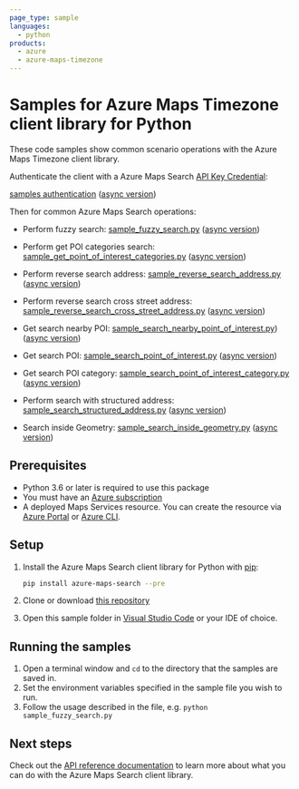 ```yaml
---
page_type: sample
languages:
  - python
products:
  - azure
  - azure-maps-timezone
---
```


# Samples for Azure Maps Timezone client library for Python

These code samples show common scenario operations with the Azure Maps Timezone client library.

Authenticate the client with a Azure Maps Search [API Key Credential](https://docs.microsoft.com/azure/azure-maps/how-to-manage-account-keys):

[samples authentication](https://github.com/Azure/azure-sdk-for-python/blob/main/sdk/maps/azure-maps-timezone/samples/sample_authentication.py) ([async version](https://github.com/Azure/azure-sdk-for-python/blob/main/sdk/maps/azure-maps-timezone/samples/async_samples/sample_authentication_async.py))

Then for common Azure Maps Search operations:

* Perform fuzzy search: [sample_fuzzy_search.py](https://github.com/Azure/azure-sdk-for-python/blob/main/sdk/maps/azure-maps-search/samples/sample_fuzzy_search.py) ([async version](https://github.com/Azure/azure-sdk-for-python/blob/main/sdk/maps/azure-maps-search/samples/async_samples/sample_fuzzy_search_async.py))

* Perform get POI categories search: [sample_get_point_of_interest_categories.py](https://github.com/Azure/azure-sdk-for-python/blob/main/sdk/maps/azure-maps-search/samples/sample_get_point_of_interest_categories.py) ([async version](https://github.com/Azure/azure-sdk-for-python/blob/main/sdk/maps/azure-maps-search/samples/async_samples/sample_get_point_of_interest_categories_async.py))

* Perform reverse search address: [sample_reverse_search_address.py](https://github.com/Azure/azure-sdk-for-python/blob/main/sdk/maps/azure-maps-search/samples/sample_reverse_search_address.py) ([async version](https://github.com/Azure/azure-sdk-for-python/blob/main/sdk/maps/azure-maps-search/samples/async_samples/sample_reverse_search_address_async.py))

* Perform reverse search cross street address: [sample_reverse_search_cross_street_address.py](https://github.com/Azure/azure-sdk-for-python/blob/main/sdk/maps/azure-maps-search/samples/sample_reverse_search_cross_street_address.py) ([async version](https://github.com/Azure/azure-sdk-for-python/blob/main/sdk/maps/azure-maps-search/samples/async_samples/sample_reverse_search_cross_street_address_async.py))

* Get search nearby POI: [sample_search_nearby_point_of_interest.py](https://github.com/Azure/azure-sdk-for-python/blob/main/sdk/maps/azure-maps-search/samples/sample_search_nearby_point_of_interest.py)) ([async version](https://github.com/Azure/azure-sdk-for-python/blob/main/sdk/maps/azure-maps-search/samples/async_samples/sample_search_nearby_point_of_interest_async.py))

* Get search POI: [sample_search_point_of_interest.py](https://github.com/Azure/azure-sdk-for-python/blob/main/sdk/maps/azure-maps-search/samples/sample_search_point_of_interest.py) ([async version](https://github.com/Azure/azure-sdk-for-python/blob/main/sdk/maps/azure-maps-search/samples/async_samples/sample_search_point_of_interest_async.py))

* Get search POI category: [sample_search_point_of_interest_category.py](https://github.com/Azure/azure-sdk-for-python/blob/main/sdk/maps/azure-maps-search/samples/sample_search_point_of_interest_category.py) ([async version](https://github.com/Azure/azure-sdk-for-python/blob/main/sdk/maps/azure-maps-search/samples/async_samples/sample_search_point_of_interest_category_async.py))

* Perform search with structured address: [sample_search_structured_address.py](https://github.com/Azure/azure-sdk-for-python/blob/main/sdk/maps/azure-maps-search/samples/sample_search_structured_address.py) ([async version](https://github.com/Azure/azure-sdk-for-python/blob/main/sdk/maps/azure-maps-search/samples/async_samples/sample_search_structured_address_async.py))

* Search inside Geometry: [sample_search_inside_geometry.py](https://github.com/Azure/azure-sdk-for-python/blob/main/sdk/maps/azure-maps-search/samples/sample_search_inside_geometry.py) ([async version](https://github.com/Azure/azure-sdk-for-python/blob/main/sdk/maps/azure-maps-search/samples/async_samples/sample_search_inside_geometry_async.py))

## Prerequisites

* Python 3.6 or later is required to use this package
* You must have an [Azure subscription](https://azure.microsoft.com/free/)
* A deployed Maps Services resource. You can create the resource via [Azure Portal][azure_portal] or [Azure CLI][azure_cli].

## Setup

1. Install the Azure Maps Search client library for Python with [pip](https://pypi.org/project/pip/):

   ```bash
   pip install azure-maps-search --pre
   ```

2. Clone or download [this repository](https://github.com/Azure/azure-sdk-for-python)
3. Open this sample folder in [Visual Studio Code](https://code.visualstudio.com) or your IDE of choice.

## Running the samples

1. Open a terminal window and `cd` to the directory that the samples are saved in.
2. Set the environment variables specified in the sample file you wish to run.
3. Follow the usage described in the file, e.g. `python sample_fuzzy_search.py`

## Next steps

Check out the [API reference documentation](https://docs.microsoft.com/rest/api/maps/search)
to learn more about what you can do with the Azure Maps Search client library.

<!-- LINKS -->
[azure_portal]: https://portal.azure.com
[azure_cli]: https://docs.microsoft.com/cli/azure
